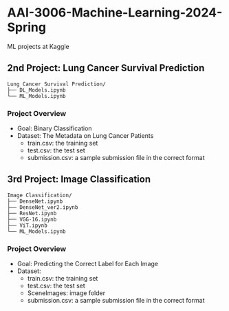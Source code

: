 # AAI-3006-Machine-Learning-2024-Spring
ML projects at Kaggle

## 2nd Project: Lung Cancer Survival Prediction
~~~
Lung Cancer Survival Prediction/  
├── DL_Models.ipynb  
└── ML_Models.ipynb
~~~
### Project Overview   
- Goal: Binary Classification  
- Dataset:  The Metadata on Lung Cancer Patients
  - train.csv: the training set  
  - test.csv: the test set  
  - submission.csv: a sample submission file in the correct format  

## 3rd Project: Image Classification
~~~
Image Classification/   
├── DenseNet.ipynb  
├── DenseNet_ver2.ipynb  
├── ResNet.ipynb  
├── VGG-16.ipynb  
├── ViT.ipynb  
└── ML_Models.ipynb
~~~  
### Project Overview   
- Goal: Predicting the Correct Label for Each Image    
- Dataset:  
  - train.csv: the training set  
  - test.csv: the test set  
  - SceneImages: image folder  
  - submission.csv: a sample submission file in the correct format  
